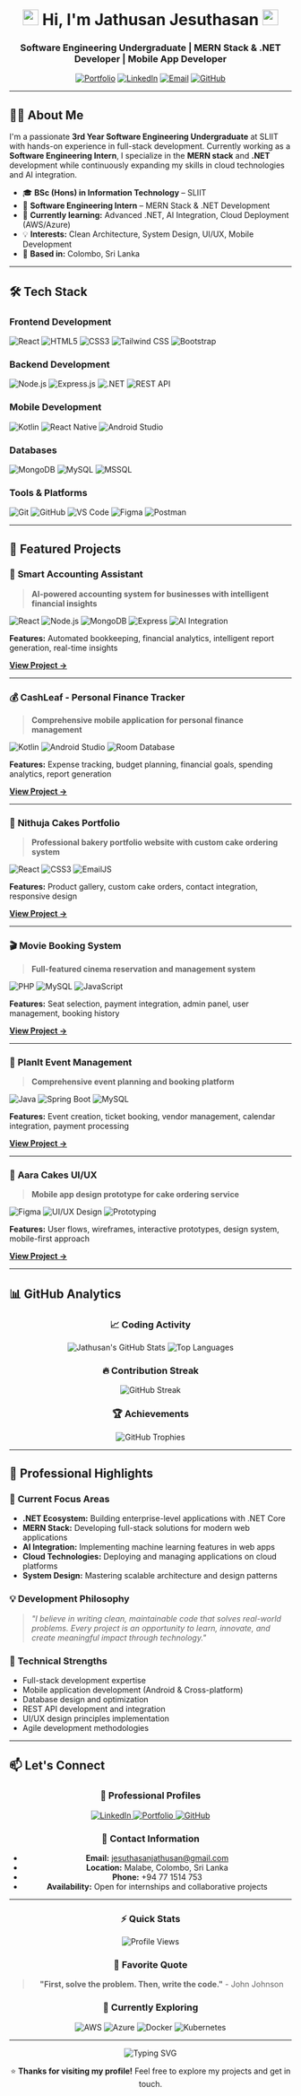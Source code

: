 <h1 align="center">
  <img src="https://media.giphy.com/media/hvRJCLFzcasrR4ia7z/giphy.gif" width="28">
  Hi, I'm Jathusan Jesuthasan
  <img src="https://media.giphy.com/media/hvRJCLFzcasrR4ia7z/giphy.gif" width="28">
</h1>
<h3 align="center">Software Engineering Undergraduate | MERN Stack & .NET Developer | Mobile App Developer</h3>

<p align="center">
  <a href="https://my-portfolio-chi-six-14.vercel.app/"><img src="https://img.shields.io/badge/Portfolio-%23000000.svg?style=for-the-badge&logo=react&logoColor=white" alt="Portfolio"></a>
  <a href="https://linkedin.com/in/jathusan"><img src="https://img.shields.io/badge/LinkedIn-%230077B5.svg?style=for-the-badge&logo=linkedin&logoColor=white" alt="LinkedIn"></a>
  <a href="mailto:jesuthasanjathusan@gmail.com"><img src="https://img.shields.io/badge/Email-D14836?style=for-the-badge&logo=gmail&logoColor=white" alt="Email"></a>
  <a href="https://github.com/Jathusan-Jesuthasan"><img src="https://img.shields.io/badge/GitHub-%23181717.svg?style=for-the-badge&logo=github&logoColor=white" alt="GitHub"></a>
</p>

---

## 👨‍💻 About Me

I'm a passionate **3rd Year Software Engineering Undergraduate** at SLIIT with hands-on experience in full-stack development. Currently working as a **Software Engineering Intern**, I specialize in the **MERN stack** and **.NET** development while continuously expanding my skills in cloud technologies and AI integration.

- 🎓 **BSc (Hons) in Information Technology** – SLIIT
- 💼 **Software Engineering Intern** – MERN Stack & .NET Development
- 🌱 **Currently learning:** Advanced .NET, AI Integration, Cloud Deployment (AWS/Azure)
- 💡 **Interests:** Clean Architecture, System Design, UI/UX, Mobile Development
- 📍 **Based in:** Colombo, Sri Lanka

---

## 🛠️ Tech Stack

### **Frontend Development**
<p>
  <img src="https://img.shields.io/badge/React-61DAFB?logo=react&logoColor=black&style=for-the-badge" alt="React">
  <img src="https://img.shields.io/badge/HTML5-E34F26?logo=html5&logoColor=white&style=for-the-badge" alt="HTML5">
  <img src="https://img.shields.io/badge/CSS3-1572B6?logo=css3&logoColor=white&style=for-the-badge" alt="CSS3">
  <img src="https://img.shields.io/badge/Tailwind_CSS-38B2AC?logo=tailwind-css&logoColor=white&style=for-the-badge" alt="Tailwind CSS">
  <img src="https://img.shields.io/badge/Bootstrap-563D7C?logo=bootstrap&logoColor=white&style=for-the-badge" alt="Bootstrap">
</p>

### **Backend Development**
<p>
  <img src="https://img.shields.io/badge/Node.js-339933?logo=node.js&logoColor=white&style=for-the-badge" alt="Node.js">
  <img src="https://img.shields.io/badge/Express.js-000000?logo=express&logoColor=white&style=for-the-badge" alt="Express.js">
  <img src="https://img.shields.io/badge/.NET-512BD4?logo=dotnet&logoColor=white&style=for-the-badge" alt=".NET">
  <img src="https://img.shields.io/badge/REST_API-FF6C37?logo=postman&logoColor=white&style=for-the-badge" alt="REST API">
</p>

### **Mobile Development**
<p>
  <img src="https://img.shields.io/badge/Kotlin-0095D5?logo=kotlin&logoColor=white&style=for-the-badge" alt="Kotlin">
  <img src="https://img.shields.io/badge/React_Native-61DAFB?logo=react&logoColor=black&style=for-the-badge" alt="React Native">
  <img src="https://img.shields.io/badge/Android_Studio-3DDC84?logo=android-studio&logoColor=white&style=for-the-badge" alt="Android Studio">
</p>

### **Databases**
<p>
  <img src="https://img.shields.io/badge/MongoDB-47A248?logo=mongodb&logoColor=white&style=for-the-badge" alt="MongoDB">
  <img src="https://img.shields.io/badge/MySQL-4479A1?logo=mysql&logoColor=white&style=for-the-badge" alt="MySQL">
  <img src="https://img.shields.io/badge/Microsoft_SQL_Server-CC2927?logo=microsoft-sql-server&logoColor=white&style=for-the-badge" alt="MSSQL">
</p>

### **Tools & Platforms**
<p>
  <img src="https://img.shields.io/badge/Git-F05032?logo=git&logoColor=white&style=for-the-badge" alt="Git">
  <img src="https://img.shields.io/badge/GitHub-181717?logo=github&logoColor=white&style=for-the-badge" alt="GitHub">
  <img src="https://img.shields.io/badge/VS_Code-007ACC?logo=visual-studio-code&logoColor=white&style=for-the-badge" alt="VS Code">
  <img src="https://img.shields.io/badge/Figma-F24E1E?logo=figma&logoColor=white&style=for-the-badge" alt="Figma">
  <img src="https://img.shields.io/badge/Postman-FF6C37?logo=postman&logoColor=white&style=for-the-badge" alt="Postman">
</p>

---

## 📂 Featured Projects

### 🤖 **Smart Accounting Assistant**
> **AI-powered accounting system for businesses with intelligent financial insights**

<p>
  <img src="https://img.shields.io/badge/React-61DAFB?logo=react&logoColor=black" alt="React">
  <img src="https://img.shields.io/badge/Node.js-339933?logo=node.js&logoColor=white" alt="Node.js">
  <img src="https://img.shields.io/badge/MongoDB-47A248?logo=mongodb&logoColor=white" alt="MongoDB">
  <img src="https://img.shields.io/badge/Express-000000?logo=express&logoColor=white" alt="Express">
  <img src="https://img.shields.io/badge/AI_Integration-FF6B6B?logo=openai&logoColor=white" alt="AI Integration">
</p>

**Features:** Automated bookkeeping, financial analytics, intelligent report generation, real-time insights

[**View Project →**](https://github.com/Jathusan-Jesuthasan/smart-accounting-assistant)

---

### 💰 **CashLeaf - Personal Finance Tracker**
> **Comprehensive mobile application for personal finance management**

<p>
  <img src="https://img.shields.io/badge/Kotlin-0095D5?logo=kotlin&logoColor=white" alt="Kotlin">
  <img src="https://img.shields.io/badge/Android_Studio-3DDC84?logo=android-studio&logoColor=white" alt="Android Studio">
  <img src="https://img.shields.io/badge/Room_Database-4479A1?logo=android&logoColor=white" alt="Room Database">
</p>

**Features:** Expense tracking, budget planning, financial goals, spending analytics, report generation

[**View Project →**](https://github.com/Jathusan-Jesuthasan/cashleaf)

---

### 🎂 **Nithuja Cakes Portfolio**
> **Professional bakery portfolio website with custom cake ordering system**

<p>
  <img src="https://img.shields.io/badge/React-61DAFB?logo=react&logoColor=black" alt="React">
  <img src="https://img.shields.io/badge/CSS3-1572B6?logo=css3&logoColor=white" alt="CSS3">
  <img src="https://img.shields.io/badge/EmailJS-FF6C37?logo=maildotru&logoColor=white" alt="EmailJS">
</p>

**Features:** Product gallery, custom cake orders, contact integration, responsive design

[**View Project →**](https://github.com/Jathusan-Jesuthasan/nithuja-cakes)

---

### 🎬 **Movie Booking System**
> **Full-featured cinema reservation and management system**

<p>
  <img src="https://img.shields.io/badge/PHP-777BB4?logo=php&logoColor=white" alt="PHP">
  <img src="https://img.shields.io/badge/MySQL-4479A1?logo=mysql&logoColor=white" alt="MySQL">
  <img src="https://img.shields.io/badge/JavaScript-F7DF1E?logo=javascript&logoColor=black" alt="JavaScript">
</p>

**Features:** Seat selection, payment integration, admin panel, user management, booking history

[**View Project →**](https://github.com/Jathusan-Jesuthasan/movie-booking-system)

---

### 📅 **PlanIt Event Management**
> **Comprehensive event planning and booking platform**

<p>
  <img src="https://img.shields.io/badge/Java-007396?logo=java&logoColor=white" alt="Java">
  <img src="https://img.shields.io/badge/Spring_Boot-6DB33F?logo=springboot&logoColor=white" alt="Spring Boot">
  <img src="https://img.shields.io/badge/MySQL-4479A1?logo=mysql&logoColor=white" alt="MySQL">
</p>

**Features:** Event creation, ticket booking, vendor management, calendar integration, payment processing

[**View Project →**](https://github.com/Jathusan-Jesuthasan/planit-event-management)

---

### 🎨 **Aara Cakes UI/UX**
> **Mobile app design prototype for cake ordering service**

<p>
  <img src="https://img.shields.io/badge/Figma-F24E1E?logo=figma&logoColor=white" alt="Figma">
  <img src="https://img.shields.io/badge/UI/UX_Design-FF6B6B?logo=figma&logoColor=white" alt="UI/UX Design">
  <img src="https://img.shields.io/badge/Prototyping-7745BD?logo=figma&logoColor=white" alt="Prototyping">
</p>

**Features:** User flows, wireframes, interactive prototypes, design system, mobile-first approach

[**View Project →**](https://github.com/Jathusan-Jesuthasan/aara-cakes-uiux)

---

## 📊 GitHub Analytics

<div align="center">

### 📈 **Coding Activity**
  
![Jathusan's GitHub Stats](https://github-readme-stats.vercel.app/api?username=Jathusan-Jesuthasan&show_icons=true&theme=radical&hide_border=true&include_all_commits=true&count_private=true)
![Top Languages](https://github-readme-stats.vercel.app/api/top-langs/?username=Jathusan-Jesuthasan&layout=compact&theme=radical&hide_border=true)

### 🔥 **Contribution Streak**
  
![GitHub Streak](https://github-readme-streak-stats.herokuapp.com/?user=Jathusan-Jesuthasan&theme=radical&hide_border=true)

### 🏆 **Achievements**
  
![GitHub Trophies](https://github-profile-trophy.vercel.app/?username=Jathusan-Jesuthasan&theme=radical&margin-w=15&margin-h=15&no-bg=true&no-frame=true)

</div>

---

## 🌟 Professional Highlights

### 🎯 **Current Focus Areas**
- **.NET Ecosystem:** Building enterprise-level applications with .NET Core
- **MERN Stack:** Developing full-stack solutions for modern web applications
- **AI Integration:** Implementing machine learning features in web apps
- **Cloud Technologies:** Deploying and managing applications on cloud platforms
- **System Design:** Mastering scalable architecture and design patterns

### 💡 **Development Philosophy**
> *"I believe in writing clean, maintainable code that solves real-world problems. Every project is an opportunity to learn, innovate, and create meaningful impact through technology."*

### 🚀 **Technical Strengths**
- Full-stack development expertise
- Mobile application development (Android & Cross-platform)
- Database design and optimization
- REST API development and integration
- UI/UX design principles implementation
- Agile development methodologies

---

## 📫 Let's Connect

<div align="center">

### 💼 **Professional Profiles**
<p>
  <a href="https://linkedin.com/in/jathusan">
    <img src="https://img.shields.io/badge/LinkedIn-0A66C2?style=for-the-badge&logo=linkedin&logoColor=white" alt="LinkedIn">
  </a>
  <a href="https://my-portfolio-chi-six-14.vercel.app/">
    <img src="https://img.shields.io/badge/Portfolio-000000?style=for-the-badge&logo=react&logoColor=white" alt="Portfolio">
  </a>
  <a href="https://github.com/Jathusan-Jesuthasan">
    <img src="https://img.shields.io/badge/GitHub-181717?style=for-the-badge&logo=github&logoColor=white" alt="GitHub">
  </a>
</p>

### 📧 **Contact Information**
- **Email:** [jesuthasanjathusan@gmail.com](mailto:jesuthasanjathusan@gmail.com)
- **Location:** Malabe, Colombo, Sri Lanka
- **Phone:** +94 77 1514 753
- **Availability:** Open for internships and collaborative projects

</div>

---

<div align="center">

### ⚡ **Quick Stats**
![Profile Views](https://komarev.com/ghpvc/?username=Jathusan-Jesuthasan&color=blueviolet&style=flat-square)

### 📝 **Favorite Quote**
> **"First, solve the problem. Then, write the code."** - John Johnson

### 🎯 **Currently Exploring**
<p>
  <img src="https://img.shields.io/badge/AWS-232F3E?logo=amazonaws&logoColor=white" alt="AWS">
  <img src="https://img.shields.io/badge/Azure-0078D4?logo=microsoftazure&logoColor=white" alt="Azure">
  <img src="https://img.shields.io/badge/Docker-2496ED?logo=docker&logoColor=white" alt="Docker">
  <img src="https://img.shields.io/badge/Kubernetes-326CE5?logo=kubernetes&logoColor=white" alt="Kubernetes">
</p>

</div>

---

<div align="center">
  
  <img src="https://readme-typing-svg.demolab.com?font=Fira+Code&weight=600&size=22&duration=4000&pause=1000&color=7C3AED&center=true&vCenter=true&width=435&lines=Full-Stack+Developer;Problem+Solver;Continuous+Learner;Clean+Code+Advocate;MERN+Stack+Expert" alt="Typing SVG" />

  <p>⭐ <b>Thanks for visiting my profile!</b> Feel free to explore my projects and get in touch.</p>

</div>

